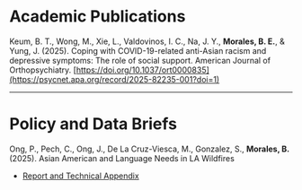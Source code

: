 # Academic Publications  

Keum, B. T., Wong, M., Xie, L., Valdovinos, I. C., Na, J. Y., **Morales, B. E.**, & Yung, J. (2025). Coping with COVID-19-related anti-Asian racism and depressive symptoms: The role of social support. American Journal of Orthopsychiatry. [https://doi.org/10.1037/ort0000835](https://psycnet.apa.org/record/2025-82235-001?doi=1)

---

# Policy and Data Briefs  

Ong, P., Pech, C., Ong, J., De La Cruz-Viesca, M., Gonzalez, S., **Morales, B.** (2025). Asian American and Language Needs in LA Wildfires
  - [Report and Technical Appendix](https://www.aasc.ucla.edu/resources/aalanguagelawildfires.aspx)
